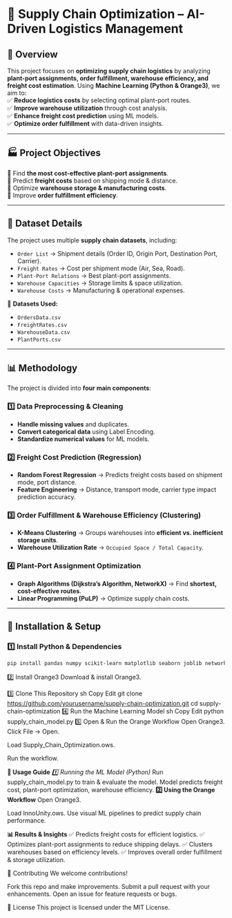 # 🚀 Supply Chain Optimization – AI-Driven Logistics Management

## 📌 Overview
This project focuses on **optimizing supply chain logistics** by analyzing **plant-port assignments, order fulfillment, warehouse efficiency, and freight cost estimation**. Using **Machine Learning (Python & Orange3)**, we aim to:  
✅ **Reduce logistics costs** by selecting optimal plant-port routes.  
✅ **Improve warehouse utilization** through cost analysis.  
✅ **Enhance freight cost prediction** using ML models.  
✅ **Optimize order fulfillment** with data-driven insights.  

---

## 🏭 **Project Objectives**
🔹 Find **the most cost-effective plant-port assignments**.  
🔹 Predict **freight costs** based on shipping mode & distance.  
🔹 Optimize **warehouse storage & manufacturing costs**.  
🔹 Improve **order fulfillment efficiency**.  

---

## 📂 **Dataset Details**
The project uses multiple **supply chain datasets**, including:  
- `Order List` → Shipment details (Order ID, Origin Port, Destination Port, Carrier).  
- `Freight Rates` → Cost per shipment mode (Air, Sea, Road).  
- `Plant-Port Relations` → Best plant-port assignments.  
- `Warehouse Capacities` → Storage limits & space utilization.  
- `Warehouse Costs` → Manufacturing & operational expenses.  

📁 **Datasets Used:**  
- `OrdersData.csv`  
- `FreightRates.csv`  
- `WarehouseData.csv`  
- `PlantPorts.csv`  

---

## 📊 **Methodology**
The project is divided into **four main components**:

### **1️⃣ Data Preprocessing & Cleaning**
- **Handle missing values** and duplicates.  
- **Convert categorical data** using Label Encoding.  
- **Standardize numerical values** for ML models.  

### **2️⃣ Freight Cost Prediction (Regression)**
- **Random Forest Regression** → Predicts freight costs based on shipment mode, port distance.  
- **Feature Engineering** → Distance, transport mode, carrier type impact prediction accuracy.  

### **3️⃣ Order Fulfillment & Warehouse Efficiency (Clustering)**
- **K-Means Clustering** → Groups warehouses into **efficient vs. inefficient storage units**.  
- **Warehouse Utilization Rate** → `Occupied Space / Total Capacity`.  

### **4️⃣ Plant-Port Assignment Optimization**
- **Graph Algorithms (Dijkstra’s Algorithm, NetworkX)** → Find **shortest, cost-effective routes**.  
- **Linear Programming (PuLP)** → Optimize supply chain costs.  

---

## 🔧 **Installation & Setup**
### **1️⃣ Install Python & Dependencies**
```sh
pip install pandas numpy scikit-learn matplotlib seaborn joblib networkx pulp
```

2️⃣ Install Orange3
Download & install Orange3.

3️⃣ Clone This Repository
sh
Copy
Edit
git clone https://github.com/yourusername/supply-chain-optimization.git
cd supply-chain-optimization
4️⃣ Run the Machine Learning Model
sh
Copy
Edit
python supply_chain_model.py
5️⃣ Open & Run the Orange Workflow
Open Orange3.
Click File → Open.

Load Supply_Chain_Optimization.ows.

Run the workflow.

**🚀 Usage Guide**
*1️⃣ Running the ML Model (Python)*
Run supply_chain_model.py to train & evaluate the model.
Model predicts freight cost, plant-port optimization, warehouse efficiency.
**2️⃣ Using the Orange Workflow**
Open Orange3.

Load InnoUnity.ows.
Use visual ML pipelines to predict supply chain performance.

**📊 Results & Insights**
✅ Predicts freight costs for efficient logistics.
✅ Optimizes plant-port assignments to reduce shipping delays.
✅ Clusters warehouses based on efficiency levels.
✅ Improves overall order fulfillment & storage utilization.



🤝 Contributing
We welcome contributions!

Fork this repo and make improvements.
Submit a pull request with your enhancements.
Open an issue for feature requests or bugs.





📝 License
This project is licensed under the MIT License.


